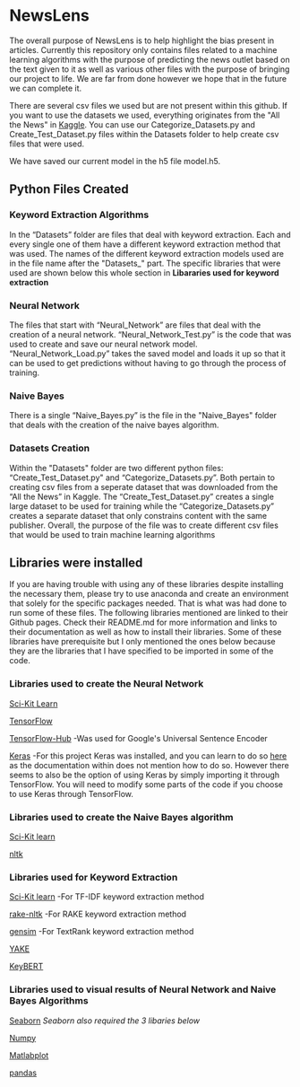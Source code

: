 # NewsLens

The overall purpose of NewsLens is to help highlight the bias present in articles. Currently this repository only contains files related to a machine learning algorithms with the purpose of predicting the news outlet based on the text given to it as well as various other files with the purpose of bringing our project to life. We are far from done however we hope that in the future we can complete it.

There are several csv files we used but are not present within this github. If you want to use the datasets we used, everything originates from the "All the News" in [Kaggle](https://www.kaggle.com/snapcrack/all-the-news). You can use our Categorize_Datasets.py and Create_Test_Dataset.py files within the Datasets folder to help create csv files that were used.

We have saved our current model in the h5 file model.h5.



## Python Files Created

### Keyword Extraction Algorithms
In the “Datasets” folder are files that deal with keyword extraction. Each and every single one of them have a different keyword extraction method that was used. The names of the different keyword extraction models used are in the file name after the "Datasets_" part. The specific libraries that were used are shown below this whole section in **Libararies used for keyword extraction**

### Neural Network
The files that start with “Neural_Network” are files that deal with the creation of a neural network. “Neural_Network_Test.py” is the code that was used to create and save our neural network model. “Neural_Network_Load.py” takes the saved model and loads it up so that it can be used to get predictions without having to go through the process of training. 

### Naive Bayes
There is a single “Naive_Bayes.py” is the file in the "Naive_Bayes" folder that deals with the creation of the naive bayes algorithm.

### Datasets Creation
Within the "Datasets" folder are two different python files: “Create_Test_Dataset.py" and “Categorize_Datasets.py”. Both pertain to creating csv files from a seperate dataset that was downloaded from the “All the News” in Kaggle. The “Create_Test_Dataset.py” creates a single large dataset to be used for training while the “Categorize_Datasets.py” creates a separate dataset that only constrains content with the same publisher. Overall, the purpose of the file was to create different csv files that would be used to train machine learning algorithms


## Libraries were installed
If you are having trouble with using any of these libraries despite installing the necessary them, please try to use anaconda and create an environment that solely for the specific packages needed. That is what was had done to run some of these files. The following libraries mentioned are linked to their Github pages. Check their README.md for more information and links to their documentation as well as how to install their libraries. Some of these libraries have prerequisite but I only mentioned the ones below because they are the libraries that I have specified to be imported in some of the code. 

### Libraries used to create the Neural Network
[Sci-Kit Learn](https://github.com/scikit-learn/scikit-learn)

[TensorFlow](https://github.com/tensorflow/tensorflow/)

[TensorFlow-Hub](https://github.com/tensorflow/hub)
-Was used for Google's Universal Sentence Encoder

[Keras](https://github.com/keras-team/keras)
-For this project Keras was installed, and you can learn to do so [here](https://pypi.org/project/keras/) as the documentation within does not mention how to do so. However there seems to also be the option of using Keras by simply importing it through TensorFlow. You will need to modify some parts of the code if you choose to use Keras through TensorFlow.

### Libraries used to create the Naive Bayes algorithm
[Sci-Kit learn](https://github.com/scikit-learn/scikit-learn)

[nltk](https://github.com/nltk/nltk)

### Libraries used for Keyword Extraction
[Sci-Kit learn](https://github.com/scikit-learn/scikit-learn)
-For TF-IDF keyword extraction method

[rake-nltk](https://github.com/csurfer/rake-nltk)
-For RAKE keyword extraction method

[gensim](https://github.com/RaRe-Technologies/gensim)
-For TextRank keyword extraction method

[YAKE](https://github.com/LIAAD/yake)

[KeyBERT](https://github.com/MaartenGr/KeyBERT)

### Libraries used to visual results of Neural Network and Naive Bayes Algorithms
[Seaborn](https://github.com/mwaskom/seaborn) *Seaborn also required the 3 libaries below*

[Numpy](https://github.com/numpy/numpy)

[Matlabplot](https://github.com/matplotlib/matplotlib)

[pandas](https://github.com/pandas-dev/pandas)